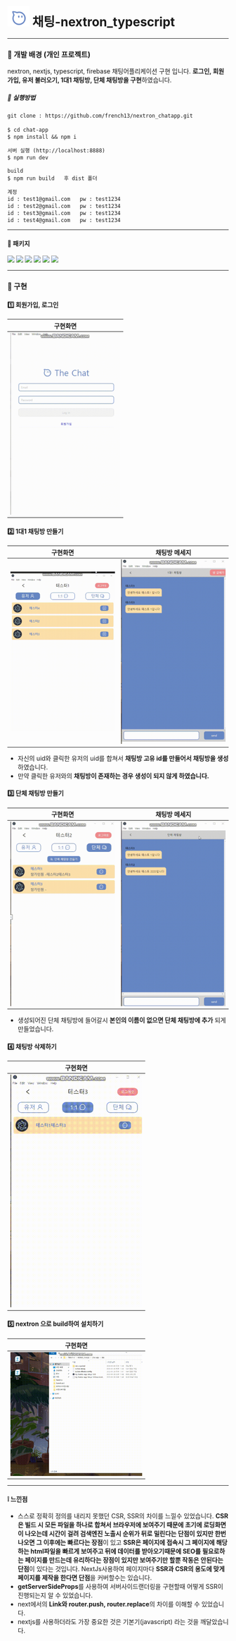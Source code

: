 # <img src="./chat-app/public/images/logo.png" width="50"> 채팅-nextron_typescript

---
### :white_square_button: 개발 배경 (개인 프로젝트)
nextron, nextjs, typescript, firebase 채팅어플리케이션 구현 입니다. **로그인, 회원가입, 유저 불러오기, 1대1 채팅방, 단체 채팅방을 구현**하였습니다.

##### :white_square_button: 실행방법
```
git clone : https://github.com/french13/nextron_chatapp.git

$ cd chat-app
$ npm install && npm i
```

```
서버 실행 (http://localhost:8888)
$ npm run dev
```
```
build
$ npm run build   후 dist 폴더
```
```
계정
id : test1@gmail.com   pw : test1234
id : test2@gmail.com   pw : test1234
id : test3@gmail.com   pw : test1234
id : test4@gmail.com   pw : test1234
```
---
#### :hammer: 패키지
<img src="https://img.shields.io/badge/nextron-47848F?style=for-the-badge&logo=electron&logoColor=white"> <img src="https://img.shields.io/badge/next.js-000000?style=for-the-badge&logo=next.js&logoColor=white"> <img src="https://img.shields.io/badge/typescript-3178C6?style=for-the-badge&logo=typescript&logoColor=white"> <img src="https://img.shields.io/badge/firebase-FFCA28?style=for-the-badge&logo=firebase&logoColor=white">  <img src="https://img.shields.io/badge/ant_design-0170FE?style=for-the-badge&logo=antdesign&logoColor=white"> <img src="https://img.shields.io/badge/styled_components-DB7093?style=for-the-badge&logo=styled-components&logoColor=white">

---

### :white_square_button: 구현

#### :one: 회원가입, 로그인
|구현화면|
|--------|
|<img src="./chat-app/public/images/chat1.gif" width="250">|

#### :two: 1대1 채팅방 만들기
|구현화면|채팅방 메세지|
|--------|----|
|<img src="./chat-app/public/images/chat2.gif" width="300">|<img src="./chat-app/public/images/chat3.gif" width="300">|
- 자신의 uid와 클릭한 유저의 uid를 합쳐서 **채팅방 고유 id를 만들어서 채팅방을 생성**하였습니다.
- 만약 클릭한 유저와의 **채팅방이 존재하는 경우 생성이 되지 않게 하였습니다.**

#### :three: 단체 채팅방 만들기
|구현화면|채팅방 메세지|
|--------|------|
|<img src="./chat-app/public/images/chat4.gif" width="300">|<img src="./chat-app/public/images/chat5.gif" width="300">|
- 생성되어진 단체 채팅방에 들어갈시 **본인의 이름이 없으면 단체 채팅방에 추가** 되게 만들었습니다.

#### :four: 채팅방 삭제하기
|구현화면|
|--------|
|<img src="./chat-app/public/images/chat6.gif" width="300">|


#### :five: nextron 으로 build하여 설치하기
|구현화면|
|--------|
|<img src="./chat-app/public/images/chat7.gif" width="300">|

---

#### :grey_exclamation: 느낀점
- 스스로 정확히 정의를 내리지 못했던 CSR, SSR의 차이를 느낄수 있었습니다. **CSR은 빌드 시 모든 파일을 하나로 합쳐서 브라우저에 보여주기 때문에 초기에 로딩화면이 나오는데 시간이 걸려 검색엔진 노출시 순위가 뒤로 밀린다는 단점이 있지만 한번 나오면 그 이후에는 빠르다는 장점**이 있고 **SSR은 페이지에 접속시 그 페이지에 해당하는 html파일을 빠르게 보여주고 뒤에 데이터를 받아오기때문에 SEO를 필요로하는 페이지를 만드는데 유리하다는 장점이 있지만 보여주기만 할뿐 작동은 안된다는 단점**이 있다는 것입니다. NextJs사용하여 페이지마다 **SSR과 CSR의 용도에 맞게 페이지를 제작을 한다면 단점**을 커버할수는 있습니다. 
- **getServerSideProps**를 사용하여 서버사이드랜더링을 구현할때 어떻게 SSR이 진행되는지 알 수 있었습니다.
- next에서의 **Link와 router.push, router.replace**의 차이를 이해할 수 있었습니다.
- nextjs를 사용하더라도 가장 중요한 것은 기본기(javascript) 라는 것을 깨달았습니다.
